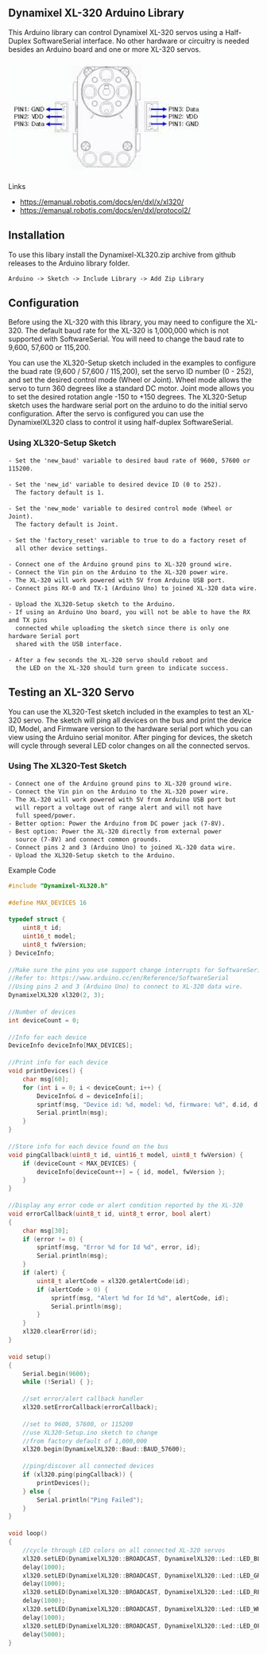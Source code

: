 ## Dynamixel XL-320 Arduino Library

This Arduino library can control Dynamixel XL-320 servos using
a Half-Duplex SoftwareSerial interface. No other hardware or 
circuitry is needed besides an Arduino board and one or more XL-320 servos.

![XL-320 Servo](/images/xl320-servo.png)

Links
- https://emanual.robotis.com/docs/en/dxl/x/xl320/
- https://emanual.robotis.com/docs/en/dxl/protocol2/


## Installation
To use this libary install the Dynamixel-XL320.zip archive from github releases to the 
Arduino library folder.
```
Arduino -> Sketch -> Include Library -> Add Zip Library
```

## Configuration
Before using the XL-320 with this library, you may need to configure the XL-320.
The default baud rate for the XL-320 is 1,000,000 which is not supported with SoftwareSerial. You will need to change the baud rate to 9,600, 57,600 or 115,200.

You can use the XL320-Setup sketch included in the examples to configure the buad rate (9,600 / 57,600 / 115,200), set the servo ID number (0 - 252), and set the desired control mode (Wheel or Joint). Wheel mode allows the servo to turn 360 degrees like a standard DC motor. Joint mode allows you to set the desired rotation angle -150 to +150 degrees. The XL320-Setup sketch uses the hardware serial port on the arduino to do the initial servo configuration. After the servo is configured you can use the DynamixelXL320 class to control it using half-duplex SoftwareSerial.

### Using XL320-Setup Sketch
```
- Set the 'new_baud' variable to desired baud rate of 9600, 57600 or 115200.

- Set the 'new_id' variable to desired device ID (0 to 252).
  The factory default is 1.

- Set the 'new_mode' variable to desired control mode (Wheel or Joint).
  The factory default is Joint.

- Set the 'factory_reset' variable to true to do a factory reset of
  all other device settings.

- Connect one of the Arduino ground pins to XL-320 ground wire.
- Connect the Vin pin on the Arduino to the XL-320 power wire.
- The XL-320 will work powered with 5V from Arduino USB port.
- Connect pins RX-0 and TX-1 (Arduino Uno) to joined XL-320 data wire.

- Upload the XL320-Setup sketch to the Arduino.
- If using an Arduino Uno board, you will not be able to have the RX and TX pins
  connected while uploading the sketch since there is only one hardware Serial port
  shared with the USB interface.

- After a few seconds the XL-320 servo should reboot and
  the LED on the XL-320 should turn green to indicate success.
```

## Testing an XL-320 Servo
You can use the XL320-Test sketch included in the examples to test an XL-320 servo. The sketch will ping all devices on the bus and print the device ID, Model, and Firmware version to the hardware serial port which you can view using the Arduino serial monitor. After pinging for devices, the sketch will cycle through several LED color changes on all the connected servos.


### Using The XL320-Test Sketch
```
- Connect one of the Arduino ground pins to XL-320 ground wire.
- Connect the Vin pin on the Arduino to the XL-320 power wire.
- The XL-320 will work powered with 5V from Arduino USB port but
  will report a voltage out of range alert and will not have 
  full speed/power.
- Better option: Power the Arduino from DC power jack (7-8V).
- Best option: Power the XL-320 directly from external power 
  source (7-8V) and connect common grounds.
- Connect pins 2 and 3 (Arduino Uno) to joined XL-320 data wire.
- Upload the XL320-Setup sketch to the Arduino.
```

Example Code
```c
#include "Dynamixel-XL320.h"

#define MAX_DEVICES 16

typedef struct {
    uint8_t id;
    uint16_t model;
    uint8_t fwVersion;
} DeviceInfo;

//Make sure the pins you use support change interrupts for SoftwareSerial
//Refer to: https://www.arduino.cc/en/Reference/SoftwareSerial
//Using pins 2 and 3 (Arduino Uno) to connect to XL-320 data wire.
DynamixelXL320 xl320(2, 3);

//Number of devices
int deviceCount = 0;

//Info for each device
DeviceInfo deviceInfo[MAX_DEVICES];

//Print info for each device
void printDevices() {
    char msg[60];
    for (int i = 0; i < deviceCount; i++) {
        DeviceInfo& d = deviceInfo[i];
        sprintf(msg, "Device id: %d, model: %d, firmware: %d", d.id, d.model, d.fwVersion);
        Serial.println(msg);
    }
}

//Store info for each device found on the bus
void pingCallback(uint8_t id, uint16_t model, uint8_t fwVersion) {
    if (deviceCount < MAX_DEVICES) {
        deviceInfo[deviceCount++] = { id, model, fwVersion };
    }
}

//Display any error code or alert condition reported by the XL-320
void errorCallback(uint8_t id, uint8_t error, bool alert)
{
    char msg[30];
    if (error != 0) {
        sprintf(msg, "Error %d for Id %d", error, id);
        Serial.println(msg);
    }
    if (alert) {
        uint8_t alertCode = xl320.getAlertCode(id);
        if (alertCode > 0) {
            sprintf(msg, "Alert %d for Id %d", alertCode, id);
            Serial.println(msg);
        }
    }
    xl320.clearError(id);
}

void setup()
{
    Serial.begin(9600);
    while (!Serial) { };

    //set error/alert callback handler
    xl320.setErrorCallback(errorCallback);

    //set to 9600, 57600, or 115200
    //use XL320-Setup.ino sketch to change
    //from factory default of 1,000,000
    xl320.begin(DynamixelXL320::Baud::BAUD_57600);

    //ping/discover all connected devices
    if (xl320.ping(pingCallback)) {
        printDevices();
    } else {
        Serial.println("Ping Failed");
    }
}

void loop()
{
    //cycle through LED colors on all connected XL-320 servos
    xl320.setLED(DynamixelXL320::BROADCAST, DynamixelXL320::Led::LED_BLUE);
    delay(1000);
    xl320.setLED(DynamixelXL320::BROADCAST, DynamixelXL320::Led::LED_GREEN);
    delay(1000);
    xl320.setLED(DynamixelXL320::BROADCAST, DynamixelXL320::Led::LED_RED);
    delay(1000);
    xl320.setLED(DynamixelXL320::BROADCAST, DynamixelXL320::Led::LED_WHITE);
    delay(1000);
    xl320.setLED(DynamixelXL320::BROADCAST, DynamixelXL320::Led::LED_OFF);
    delay(5000);
}
```
